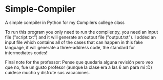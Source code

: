 # Simple-Compiler
A simple compiler in Python for my Compilers college class

To run this program you only need to run the compiler.py, you need an input file ("script.txt") and it will generate an output file ("output.txt"). I added an
input file which contains all of the cases that can happen in this fake language, it will generate a three-address code, the standard for intermediates codes!

Final note for the professor: Pense que quedaria alguna revisión pero veo que no, fue un gusto profesor (aunque la clase era a las 6 am para mi :D) cuidese mucho y disfrute sus
vacaciones.
